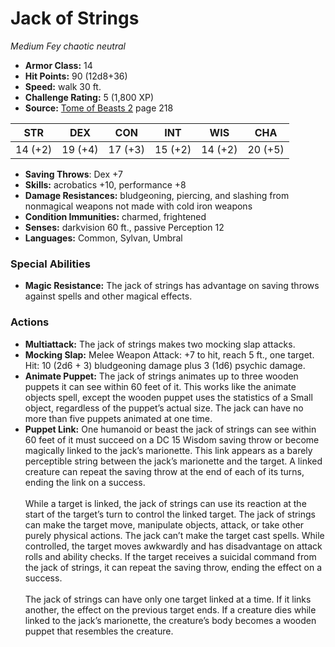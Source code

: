 # Jack of Strings

*Medium* *Fey* *chaotic neutral*

- **Armor Class:** 14
- **Hit Points:** 90 (12d8+36)
- **Speed:** walk 30 ft.
- **Challenge Rating:** 5 (1,800 XP)
- **Source:** [Tome of Beasts 2](https://koboldpress.com/kpstore/product/tome-of-beasts-2-for-5th-edition) page 218

| STR | DEX | CON | INT | WIS | CHA |
| --- | --- | --- | --- | --- | --- |
| 14 (+2) | 19 (+4) | 17 (+3) | 15 (+2) | 14 (+2) | 20 (+5) |

- **Saving Throws**: Dex +7
- **Skills:** acrobatics +10, performance +8
- **Damage Resistances:** bludgeoning, piercing, and slashing from nonmagical weapons not made with cold iron weapons
- **Condition Immunities:** charmed, frightened
- **Senses:** darkvision 60 ft., passive Perception 12
- **Languages:** Common, Sylvan, Umbral
### Special Abilities
- **Magic Resistance:** The jack of strings has advantage on saving throws against spells and other magical effects.
### Actions
- **Multiattack:** The jack of strings makes two mocking slap attacks.
- **Mocking Slap:** Melee Weapon Attack: +7 to hit, reach 5 ft., one target. Hit: 10 (2d6 + 3) bludgeoning damage plus 3 (1d6) psychic damage.
- **Animate Puppet:** The jack of strings animates up to three wooden puppets it can see within 60 feet of it. This works like the animate objects spell, except the wooden puppet uses the statistics of a Small object, regardless of the puppet’s actual size. The jack can have no more than five puppets animated at one time.
- **Puppet Link:** One humanoid or beast the jack of strings can see within 60 feet of it must succeed on a DC 15 Wisdom saving throw or become magically linked to the jack’s marionette. This link appears as a barely perceptible string between the jack’s marionette and the target. A linked creature can repeat the saving throw at the end of each of its turns, ending the link on a success.<br><br>While a target is linked, the jack of strings can use its reaction at the start of the target’s turn to control the linked target. The jack of strings can make the target move, manipulate objects, attack, or take other purely physical actions. The jack can’t make the target cast spells. While controlled, the target moves awkwardly and has disadvantage on attack rolls and ability checks. If the target receives a suicidal command from the jack of strings, it can repeat the saving throw, ending the effect on a success.<br><br>The jack of strings can have only one target linked at a time. If it links another, the effect on the previous target ends. If a creature dies while linked to the jack’s marionette, the creature’s body becomes a wooden puppet that resembles the creature.


